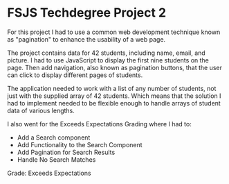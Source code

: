 # FSJS Techdegree Project 2

For this project I had to use a common web development technique known as "pagination" to enhance the usability of a web page.

The project contains data for 42 students, including name, email, and picture. I had to use JavaScript to display the first nine students on the page. Then add navigation, also known as pagination buttons, that the user can click to display different pages of students.

The application needed to work with a list of any number of students, not just with the supplied array of 42 students. Which means that the solution I had to implement needed to be flexible enough to handle arrays of student data of various lengths.

I also went for the Exceeds Expectations Grading where I had to:

- Add a Search component
- Add Functionality to the Search Component
- Add Pagination for Search Results
- Handle No Search Matches

Grade: Exceeds Expectations
